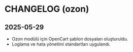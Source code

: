 # CHANGELOG (ozon)

## 2025-05-29
- Ozon modülü için OpenCart şablon dosyaları oluşturuldu.
- Loglama ve hata yönetimi standartları uygulandı. 
